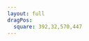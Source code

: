 ```yaml
---
layout: full
dragPos:
  square: 392,32,570,447
---
```


<RenderWhen context="visible" class="stream-on-term-container">
    <StreamOnTerminal/>
</RenderWhen>

<style>
.stream-on-term-container {
    height: 100%;
}
</style>
